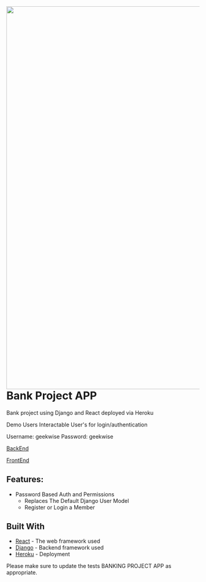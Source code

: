 <img src="https://attestationupdate.files.wordpress.com/2015/08/bank-building.jpg" width="1000" height="1000" align="right" />



# Bank Project APP
Bank project using Django and React deployed via Heroku


Demo Users
Interactable User's for login/authentication

Username: geekwise 
Password: geekwise


[BackEnd](https://vs-code-12-16-19.herokuapp.com/)

[FrontEnd](https://front-vs-12-17-19.herokuapp.com/)



## Features:
* Password Based Auth and Permissions
    * Replaces The Default Django User Model
    * Register or Login a Member


## Built With
* [React](https://reactjs.org/) - The web framework used
* [Django](https://www.djangoproject.com/) - Backend framework used
* [Heroku](https://www.heroku.com/) - Deployment

Please make sure to update the tests BANKING  PROJECT APP as appropriate.